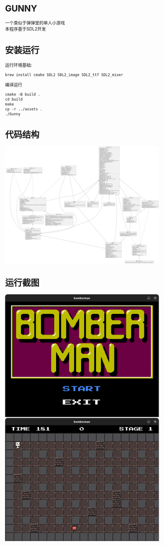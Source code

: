 # GUNNY
一个类似于弹弹堂的单人小游戏<br>
本程序基于SDL2开发

# 安装运行
运行环境基础:
```
brew install cmake SDL2 SDL2_image SDL2_ttf SDL2_mixer
```

编译运行
```
cmake -B build .
cd build 
make 
cp -r ../assets .
./Gunny
```

# 代码结构
![structure.png](./assets/structure.png)

# 运行截图
![Gunny_run.png](./assets/Gunny_run.png)
![Gunny_start.png](./assets/Gunny_start.png)
